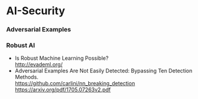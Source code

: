 # AI-Security
### Adversarial Examples


### Robust AI
* Is Robust Machine Learning Possible? 
<br/>http://evademl.org/
* Adversarial Examples Are Not Easily Detected: Bypassing Ten Detection Methods. 
<br/>https://github.com/carlini/nn_breaking_detection 
<br/>https://arxiv.org/pdf/1705.07263v2.pdf

